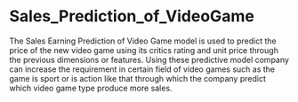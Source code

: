 # Sales_Prediction_of_VideoGame
The Sales Earning Prediction of Video Game model is used to predict the price of the new video game using its critics rating and unit price through the previous dimensions or features. Using these predictive model company can increase the requirement in certain field of video games such as the game is sport or is action like that through which the company predict which video game type produce more sales.
